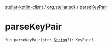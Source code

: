 [stellar-kotlin-client](../index.md) / [org.stellar.sdk](index.md) / [parseKeyPair](./parse-key-pair.md)

# parseKeyPair

`fun parseKeyPair(str: `[`String`](https://kotlinlang.org/api/latest/jvm/stdlib/kotlin/-string/index.html)`?): KeyPair?`